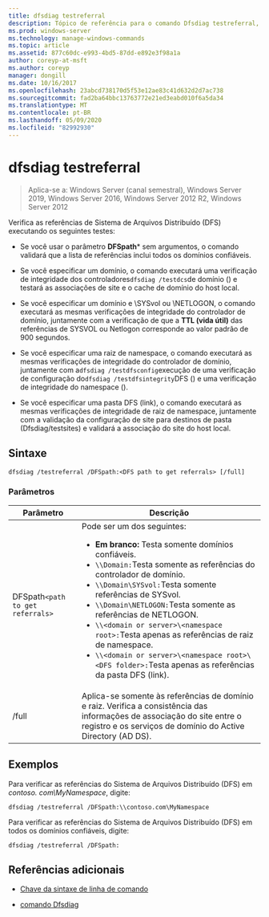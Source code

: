 ```yaml
---
title: dfsdiag testreferral
description: Tópico de referência para o comando Dfsdiag testreferral, que verifica referências a Sistema de Arquivos Distribuído (DFS).
ms.prod: windows-server
ms.technology: manage-windows-commands
ms.topic: article
ms.assetid: 877c60dc-e993-4bd5-87dd-e892e3f98a1a
author: coreyp-at-msft
ms.author: coreyp
manager: dongill
ms.date: 10/16/2017
ms.openlocfilehash: 23abcd738170d5f53e12ae83c41d632d2d7ac738
ms.sourcegitcommit: fad2ba64bbc13763772e21ed3eabd010f6a5da34
ms.translationtype: MT
ms.contentlocale: pt-BR
ms.lasthandoff: 05/09/2020
ms.locfileid: "82992930"
---
```

# <a name="dfsdiag-testreferral"></a>dfsdiag testreferral

> Aplica-se a: Windows Server (canal semestral), Windows Server 2019, Windows Server 2016, Windows Server 2012 R2, Windows Server 2012

Verifica as referências de Sistema de Arquivos Distribuído (DFS) executando os seguintes testes:

- Se você usar o parâmetro **DFSpath*** sem argumentos, o comando validará que a lista de referências inclui todos os domínios confiáveis.

- Se você especificar um domínio, o comando executará uma verificação de integridade dos controladores`dfsdiag /testdcs`de domínio () e testará as associações de site e o cache de domínio do host local.

- Se você especificar um domínio e \SYSvol ou \NETLOGON, o comando executará as mesmas verificações de integridade do controlador de domínio, juntamente com a verificação de que a **TTL (vida útil)** das referências de SYSVOL ou Netlogon corresponde ao valor padrão de 900 segundos.

- Se você especificar uma raiz de namespace, o comando executará as mesmas verificações de integridade do controlador de domínio, juntamente com a`dfsdiag /testdfsconfig`execução de uma verificação de configuração do`dfsdiag /testdfsintegrity`DFS () e uma verificação de integridade do namespace ().

- Se você especificar uma pasta DFS (link), o comando executará as mesmas verificações de integridade de raiz de namespace, juntamente com a validação da configuração de site para destinos de pasta (Dfsdiag/testsites) e validará a associação do site do host local.

## <a name="syntax"></a>Sintaxe

```
dfsdiag /testreferral /DFSpath:<DFS path to get referrals> [/full]
```

### <a name="parameters"></a>Parâmetros

| Parâmetro | Descrição |
| --------- | ----------- |
| DFSpath`<path to get referrals>` | Pode ser um dos seguintes:<ul><li>**Em branco:** Testa somente domínios confiáveis.</li><li>`\\Domain:`Testa somente as referências do controlador de domínio.</li><li>`\\Domain\SYSvol:`Testa somente referências de SYSvol.</li><li>`\\Domain\NETLOGON:`Testa somente as referências de NETLOGON.</li><li>`\\<domain or server>\<namespace root>:`Testa apenas as referências de raiz de namespace.</li><li>`\\<domain or server>\<namespace root>\<DFS folder>:`Testa apenas as referências da pasta DFS (link).</li></ul> |
| /full | Aplica-se somente às referências de domínio e raiz. Verifica a consistência das informações de associação do site entre o registro e os serviços de domínio do Active Directory (AD DS). |

## <a name="examples"></a>Exemplos

Para verificar as referências do Sistema de Arquivos Distribuído (DFS) em *contoso. com\MyNamespace*, digite:

```
dfsdiag /testreferral /DFSpath:\\contoso.com\MyNamespace
```

Para verificar as referências do Sistema de Arquivos Distribuído (DFS) em todos os domínios confiáveis, digite:

```
dfsdiag /testreferral /DFSpath:
```

## <a name="additional-references"></a>Referências adicionais

- [Chave da sintaxe de linha de comando](command-line-syntax-key.md)

- [comando Dfsdiag](dfsdiag.md)
